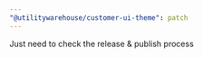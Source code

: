 ```yaml
---
"@utilitywarehouse/customer-ui-theme": patch
---
```


Just need to check the release & publish process
